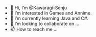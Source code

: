 - 👋 Hi, I’m @Kawaragi-Senju
- 👀 I’m interested in Games and Annime.
- 🌱 I’m currently learning Java and C#.
- 💞️ I’m looking to collaborate on ...
- 📫 How to reach me ...

<!---
Kawaragi-Senju/Kawaragi-Senju is a ✨ special ✨ repository because its `README.md` (this file) appears on your GitHub profile.
You can click the Preview link to take a look at your changes.
--->
